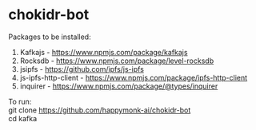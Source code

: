 # chokidr-bot

Packages to be installed: <br />
1. Kafkajs - https://www.npmjs.com/package/kafkajs<br />
2. Rocksdb - https://www.npmjs.com/package/level-rocksdb<br />
3. jsipfs - https://github.com/ipfs/js-ipfs<br />
4. js-ipfs-http-client - https://www.npmjs.com/package/ipfs-http-client<br />
5. inquirer - https://www.npmjs.com/package/@types/inquirer

To run:<br />
git clone https://github.com/happymonk-ai/chokidr-bot<br />
cd kafka<br />

